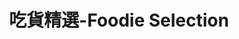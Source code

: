 ---
title: "吃貨精選-Foodie Selection"
description: "探索全台美食競賽，發現在地美味，品嚐競技精神"
keywords:
  - 美食競賽
  - 台灣美食
  - 美食精選
datePublished: "2025-06-30"
dateModified: "2025-07-01"
city: "宜蘭縣"
district: "蘇澳鎮"
award: "500盤"
year: "2024"
page: 1
count: 1

restaurants:
  - name: "朝陽社區客來香"
    address: "宜蘭縣蘇澳鎮朝陽路38號"
    phone: "039981771"
    geo: "24.461151727927305, 121.81594788828275"
    google_map: "https://maps.app.goo.gl/7Zg3KWCqfunq75Jb9"
    footinder: "https://footinder.com.tw/%E5%AE%9C%E8%98%AD%E7%B8%A3%E8%98%87%E6%BE%B3%E9%8E%AE/82495/"
    official: "https://www.facebook.com/p/%E6%9C%9D%E9%99%BD%E5%AE%A2%E4%BE%86%E9%A6%99-100066955297335/"
    award:
    - name: "500盤"
      year: "2024"
---